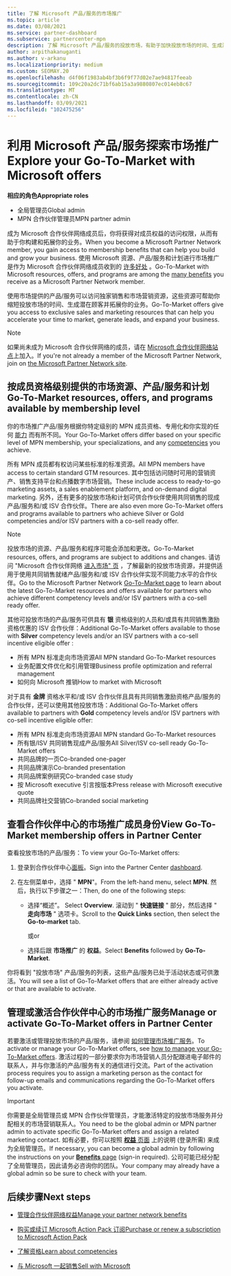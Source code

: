 ```yaml
---
title: 了解 Microsoft 产品/服务的市场推广
ms.topic: article
ms.date: 03/08/2021
ms.service: partner-dashboard
ms.subservice: partnercenter-mpn
description: 了解 Microsoft 产品/服务的投放市场，有助于加快投放市场的时间、生成潜在客户和扩展业务。
author: arpithakanuganti
ms.author: v-arkanu
ms.localizationpriority: medium
ms.custom: SEOMAY.20
ms.openlocfilehash: d4f06f1983ab4bf3b6f9f77d02e7ae94817feeab
ms.sourcegitcommit: 109c20a2dc71bf6ab15a3a9880807ec014eb8c67
ms.translationtype: MT
ms.contentlocale: zh-CN
ms.lasthandoff: 03/09/2021
ms.locfileid: "102475256"
---
```

# <a name="explore-your-go-to-market-with-microsoft-offers"></a><span data-ttu-id="a62af-103">利用 Microsoft 产品/服务探索市场推广</span><span class="sxs-lookup"><span data-stu-id="a62af-103">Explore your Go-To-Market with Microsoft offers</span></span>

<span data-ttu-id="a62af-104">**相应的角色**</span><span class="sxs-lookup"><span data-stu-id="a62af-104">**Appropriate roles**</span></span>

- <span data-ttu-id="a62af-105">全局管理员</span><span class="sxs-lookup"><span data-stu-id="a62af-105">Global admin</span></span>
- <span data-ttu-id="a62af-106">MPN 合作伙伴管理员</span><span class="sxs-lookup"><span data-stu-id="a62af-106">MPN partner admin</span></span>

<span data-ttu-id="a62af-107">成为 Microsoft 合作伙伴网络成员后，你将获得对成员权益的访问权限，从而有助于你构建和拓展你的业务。</span><span class="sxs-lookup"><span data-stu-id="a62af-107">When you become a Microsoft Partner Network member, you gain access to membership benefits that can help you build and grow your business.</span></span> <span data-ttu-id="a62af-108">使用 Microsoft 资源、产品/服务和计划进行市场推广是作为 Microsoft 合作伙伴网络成员收到的 [许多好处](https://partner.microsoft.com/manage-your-partner-network-benefits) 。</span><span class="sxs-lookup"><span data-stu-id="a62af-108">Go-To-Market with Microsoft resources, offers, and programs are among the [many benefits](https://partner.microsoft.com/manage-your-partner-network-benefits) you receive as a Microsoft Partner Network member.</span></span>

<span data-ttu-id="a62af-109">使用市场提供的产品/服务可以访问独家销售和市场营销资源，这些资源可帮助你缩短投放市场的时间、生成潜在顾客并拓展你的业务。</span><span class="sxs-lookup"><span data-stu-id="a62af-109">Go-To-Market offers give you access to exclusive sales and marketing resources that can help you accelerate your time to market, generate leads, and expand your business.</span></span>

>[!NOTE]
><span data-ttu-id="a62af-110">如果尚未成为 Microsoft 合作伙伴网络的成员，请在 [Microsoft 合作伙伴网络站点](https://partner.microsoft.com/membership)上加入。</span><span class="sxs-lookup"><span data-stu-id="a62af-110">If you're not already a member of the Microsoft Partner Network, join on [the Microsoft Partner Network site](https://partner.microsoft.com/membership).</span></span>

## <a name="go-to-market-resources-offers-and-programs-available-by-membership-level"></a><span data-ttu-id="a62af-111">按成员资格级别提供的市场资源、产品/服务和计划</span><span class="sxs-lookup"><span data-stu-id="a62af-111">Go-To-Market resources, offers, and programs available by membership level</span></span>

<span data-ttu-id="a62af-112">你的市场推广产品/服务根据你特定级别的 MPN 成员资格、专用化和你实现的任何 [能力](learn-about-competencies.md) 而有所不同。</span><span class="sxs-lookup"><span data-stu-id="a62af-112">Your Go-To-Market offers differ based on your specific level of MPN membership, your specializations, and any [competencies](learn-about-competencies.md) you achieve.</span></span>

<span data-ttu-id="a62af-113">所有 MPN 成员都有权访问某些标准的标准资源。</span><span class="sxs-lookup"><span data-stu-id="a62af-113">All MPN members have access to certain standard GTM resources.</span></span> <span data-ttu-id="a62af-114">其中包括访问随时可用的营销资产、销售支持平台和点播数字市场营销。</span><span class="sxs-lookup"><span data-stu-id="a62af-114">These include access to ready-to-go marketing assets, a sales enablement platform, and on-demand digital marketing.</span></span> <span data-ttu-id="a62af-115">另外，还有更多的投放市场和计划可供合作伙伴使用共同销售的现成产品/服务和/或 ISV 合作伙伴。</span><span class="sxs-lookup"><span data-stu-id="a62af-115">There are also even more Go-To-Market offers and programs available to partners who achieve Silver or Gold competencies and/or ISV partners with a co-sell ready offer.</span></span>

>[!NOTE]
><span data-ttu-id="a62af-116">投放市场的资源、产品/服务和程序可能会添加和更改。</span><span class="sxs-lookup"><span data-stu-id="a62af-116">Go-To-Market resources, offers, and programs are subject to additions and changes.</span></span> <span data-ttu-id="a62af-117">请访问 "Microsoft 合作伙伴网络 [进入市场" 页](https://partner.microsoft.com/membership/go-to-market) ，了解最新的投放市场资源，并提供适用于使用共同销售就绪产品/服务和/或 ISV 合作伙伴实现不同能力水平的合作伙伴。</span><span class="sxs-lookup"><span data-stu-id="a62af-117">Go to the Microsoft Partner Network [Go-To-Market page](https://partner.microsoft.com/membership/go-to-market) to learn about the latest Go-To-Market resources and offers available for partners who achieve different competency levels and/or ISV partners with a co-sell ready offer.</span></span>

<span data-ttu-id="a62af-118">其他可投放市场的产品/服务可供具有 **银** 资格级别的人员和/或具有共同销售激励资格优惠的 ISV 合作伙伴：</span><span class="sxs-lookup"><span data-stu-id="a62af-118">Additional Go-To-Market offers available to those with **Silver** competency levels and/or an ISV partners with a co-sell incentive eligible offer :</span></span>

- <span data-ttu-id="a62af-119">所有 MPN 标准走向市场资源</span><span class="sxs-lookup"><span data-stu-id="a62af-119">All MPN standard Go-To-Market resources</span></span>
- <span data-ttu-id="a62af-120">业务配置文件优化和引用管理</span><span class="sxs-lookup"><span data-stu-id="a62af-120">Business profile optimization and referral management</span></span>
- <span data-ttu-id="a62af-121">如何向 Microsoft 推销</span><span class="sxs-lookup"><span data-stu-id="a62af-121">How to market with Microsoft</span></span>

<span data-ttu-id="a62af-122">对于具有 **金牌** 资格水平和/或 ISV 合作伙伴且具有共同销售激励资格产品/服务的合作伙伴，还可以使用其他投放市场：</span><span class="sxs-lookup"><span data-stu-id="a62af-122">Additional Go-To-Market offers available to partners with **Gold** competency levels and/or ISV partners with co-sell incentive eligible offer:</span></span>

- <span data-ttu-id="a62af-123">所有 MPN 标准走向市场资源</span><span class="sxs-lookup"><span data-stu-id="a62af-123">All MPN standard Go-To-Market resources</span></span>
- <span data-ttu-id="a62af-124">所有银/ISV 共同销售现成产品/服务</span><span class="sxs-lookup"><span data-stu-id="a62af-124">All Silver/ISV co-sell ready Go-To-Market offers</span></span>
- <span data-ttu-id="a62af-125">共同品牌的一页</span><span class="sxs-lookup"><span data-stu-id="a62af-125">Co-branded one-pager</span></span>
- <span data-ttu-id="a62af-126">共同品牌演示</span><span class="sxs-lookup"><span data-stu-id="a62af-126">Co-branded presentation</span></span>
- <span data-ttu-id="a62af-127">共同品牌案例研究</span><span class="sxs-lookup"><span data-stu-id="a62af-127">Co-branded case study</span></span>
- <span data-ttu-id="a62af-128">按 Microsoft executive 引言按版本</span><span class="sxs-lookup"><span data-stu-id="a62af-128">Press release with Microsoft executive quote</span></span>
- <span data-ttu-id="a62af-129">共同品牌社交营销</span><span class="sxs-lookup"><span data-stu-id="a62af-129">Co-branded social marketing</span></span>

## <a name="view-go-to-market-membership-offers-in-partner-center"></a><span data-ttu-id="a62af-130">查看合作伙伴中心的市场推广成员身份</span><span class="sxs-lookup"><span data-stu-id="a62af-130">View Go-To-Market membership offers in Partner Center</span></span>

<span data-ttu-id="a62af-131">查看投放市场的产品/服务：</span><span class="sxs-lookup"><span data-stu-id="a62af-131">To view your Go-To-Market offers:</span></span>

1. <span data-ttu-id="a62af-132">登录到合作伙伴中心[面板](https://partner.microsoft.com/dashboard)。</span><span class="sxs-lookup"><span data-stu-id="a62af-132">Sign into the Partner Center [dashboard](https://partner.microsoft.com/dashboard).</span></span>

2. <span data-ttu-id="a62af-133">在左侧菜单中，选择 " **MPN**"。</span><span class="sxs-lookup"><span data-stu-id="a62af-133">From the left-hand menu, select **MPN**.</span></span> <span data-ttu-id="a62af-134">然后，执行以下步骤之一：</span><span class="sxs-lookup"><span data-stu-id="a62af-134">Then, do one of the following steps:</span></span>

   - <span data-ttu-id="a62af-135">选择“概述”。 </span><span class="sxs-lookup"><span data-stu-id="a62af-135">Select **Overview**.</span></span> <span data-ttu-id="a62af-136">滚动到 " **快速链接** " 部分，然后选择 " **走向市场** " 选项卡。</span><span class="sxs-lookup"><span data-stu-id="a62af-136">Scroll to the **Quick Links** section, then select the **Go-to-market** tab.</span></span>

     <span data-ttu-id="a62af-137">或</span><span class="sxs-lookup"><span data-stu-id="a62af-137">or</span></span>

   - <span data-ttu-id="a62af-138">选择后跟 **市场推广** 的 **权益**。</span><span class="sxs-lookup"><span data-stu-id="a62af-138">Select **Benefits** followed by **Go-To-Market**.</span></span>

<span data-ttu-id="a62af-139">你将看到 "投放市场" 产品/服务的列表，这些产品/服务已处于活动状态或可供激活。</span><span class="sxs-lookup"><span data-stu-id="a62af-139">You will see a list of Go-To-Market offers that are either already active or that are available to activate.</span></span>

## <a name="manage-or-activate-go-to-market-offers-in-partner-center"></a><span data-ttu-id="a62af-140">管理或激活合作伙伴中心的市场推广服务</span><span class="sxs-lookup"><span data-stu-id="a62af-140">Manage or activate Go-To-Market offers in Partner Center</span></span>

<span data-ttu-id="a62af-141">若要激活或管理投放市场的产品/服务，请参阅 [如何管理市场推广服务](manage-your-partner-network-benefits.md#manage-go-to-market-offers)。</span><span class="sxs-lookup"><span data-stu-id="a62af-141">To activate or manage your Go-To-Market offers, see [how to manage your Go-To-Market offers](manage-your-partner-network-benefits.md#manage-go-to-market-offers).</span></span> <span data-ttu-id="a62af-142">激活过程的一部分要求你为市场营销人员分配跟进电子邮件的联系人，并与你激活的产品/服务有关的通信进行交流。</span><span class="sxs-lookup"><span data-stu-id="a62af-142">Part of the activation process requires you to assign a marketing person as the contact for follow-up emails and communications regarding the Go-To-Market offers you activate.</span></span>

>[!IMPORTANT]
><span data-ttu-id="a62af-143">你需要是全局管理员或 MPN 合作伙伴管理员，才能激活特定的投放市场服务并分配相关的市场营销联系人。</span><span class="sxs-lookup"><span data-stu-id="a62af-143">You need to be the global admin or MPN partner admin to activate specific Go-To-Market offers and assign a related marketing contact.</span></span> <span data-ttu-id="a62af-144">如有必要，你可以按照 [**权益** 页面](https://partnercenter.microsoft.com/pcv/partnership/benefits) 上的说明 (登录所需) 来成为全局管理员。</span><span class="sxs-lookup"><span data-stu-id="a62af-144">If necessary, you can become a global admin by following the instructions on your [**Benefits** page](https://partnercenter.microsoft.com/pcv/partnership/benefits) (sign-in required).</span></span> <span data-ttu-id="a62af-145">公司可能已经分配了全局管理员，因此请务必咨询你的团队。</span><span class="sxs-lookup"><span data-stu-id="a62af-145">Your company may already have a global admin so be sure to check with your team.</span></span>

## <a name="next-steps"></a><span data-ttu-id="a62af-146">后续步骤</span><span class="sxs-lookup"><span data-stu-id="a62af-146">Next steps</span></span>

- [<span data-ttu-id="a62af-147">管理合作伙伴网络权益</span><span class="sxs-lookup"><span data-stu-id="a62af-147">Manage your partner network benefits</span></span>](manage-your-partner-network-benefits.md)

- [<span data-ttu-id="a62af-148">购买或续订 Microsoft Action Pack 订阅</span><span class="sxs-lookup"><span data-stu-id="a62af-148">Purchase or renew a subscription to Microsoft Action Pack</span></span>](mpn-get-action-pack.md)

- [<span data-ttu-id="a62af-149">了解资格</span><span class="sxs-lookup"><span data-stu-id="a62af-149">Learn about competencies</span></span>](learn-about-competencies.md)

- [<span data-ttu-id="a62af-150">与 Microsoft 一起销售</span><span class="sxs-lookup"><span data-stu-id="a62af-150">Sell with Microsoft</span></span>](https://partner.microsoft.com/membership/sell-with-microsoft)
